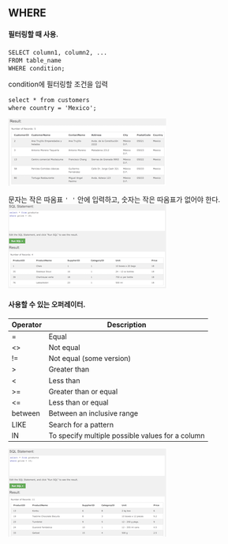 ## WHERE
#### 필터링할 때 사용.
```
SELECT column1, column2, ...
FROM table_name
WHERE condition;
```
condition에 필터링할 조건을 입력
```
select * from customers
where country = 'Mexico';
```
![where](./img/where.png)

문자는 작은 따옴표 `' '` 안에 입력하고, 숫자는 작은 따옴표가 없어야 한다.<br/>
![where_numeric](./img/select_where_numeric.png)

#### 사용할 수 있는 오퍼레이터.

Operator | Description
---------|--------------
= | Equal
<> | Not equal
!= | Not equal (some version)
 > | Greater than
< | Less than
 >= | Greater than or equal
<= | Less than or equal
between | Between an inclusive range
LIKE | Search for a pattern
IN | To specify multiple possible values for a column

![where_numeric_not_equal](./img/where_not_equal.png)